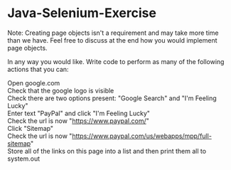 # Java-Selenium-Exercise

Note: Creating page objects isn't a requirement and may take more time than we have. Feel free to discuss at the end how you would implement page objects.

In any way you would like. Write code to perform as many of the following actions that you can:

Open google.com  
Check that the google logo is visible  
Check there are two options present: "Google Search" and "I'm Feeling Lucky"  
Enter text "PayPal" and click "I'm Feeling Lucky"  
Check the url is now "https://www.paypal.com/"  
Click "Sitemap"  
Check the url is now "https://www.paypal.com/us/webapps/mpp/full-sitemap"  
Store all of the links on this page into a list and then print them all to system.out  